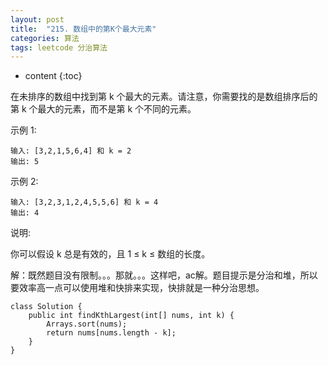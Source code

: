 ```yaml
---
layout: post
title:  "215. 数组中的第K个最大元素"
categories: 算法
tags: leetcode 分治算法
---
```


* content
{:toc}

<!--more-->

在未排序的数组中找到第 k 个最大的元素。请注意，你需要找的是数组排序后的第 k 个最大的元素，而不是第 k 个不同的元素。

示例 1:

```
输入: [3,2,1,5,6,4] 和 k = 2
输出: 5
```

示例 2:

```
输入: [3,2,3,1,2,4,5,5,6] 和 k = 4
输出: 4
```

说明:

你可以假设 k 总是有效的，且 1 ≤ k ≤ 数组的长度。

解：既然题目没有限制。。。那就。。。这样吧，ac解。题目提示是分治和堆，所以要效率高一点可以使用堆和快排来实现，快排就是一种分治思想。

```
class Solution {
    public int findKthLargest(int[] nums, int k) {
        Arrays.sort(nums);
        return nums[nums.length - k];
    }
}
```

